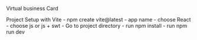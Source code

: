 Virtual business Card

Project Setup with Vite
    - npm create vite@latest
    - app name
    - choose React
    - choose js or js + swt
    - Go to project directory
    - run npm install
    - run npm run dev
